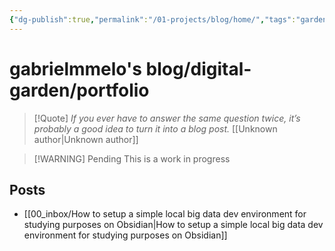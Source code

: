 ```yaml
---
{"dg-publish":true,"permalink":"/01-projects/blog/home/","tags":"gardenEntry","dgHomeLink":true,"dgPassFrontmatter":false,"dgShowBacklinks":true,"dgShowLocalGraph":true}
---
```


# gabrielmmelo's blog/digital-garden/portfolio

> [!Quote] *If you ever have to answer the same question twice, it’s probably a good idea to turn it into a blog post.* [[Unknown author|Unknown author]]

> [!WARNING] Pending
> This is a work in progress


## Posts
- [[00_inbox/How to setup a simple local big data dev environment for studying purposes on Obsidian|How to setup a simple local big data dev environment for studying purposes on Obsidian]]


